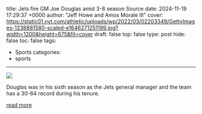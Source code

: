 title: Jets fire GM Joe Douglas amid 3-8 season Source
date: 2024-11-19 17:29:37 +0000
author: "Jeff Howe and Amos Morale III"
cover: https://static01.nyt.com/athletic/uploads/wp/2022/03/02203349/GettyImages-1238881580-scaled-e1646271251199.jpg?width=1200&height=675&fit=cover
draft: false
top: false
type: post
hide: false
toc: false
tags:
  - Sports
categories:
  - sports
---

![](https://static01.nyt.com/athletic/uploads/wp/2022/03/02203349/GettyImages-1238881580-scaled-e1646271251199.jpg?width=1200&height=675&fit=cover)

Douglas was in his sixth season as the Jets general manager and the team has a 30-64 record during his tenure.

[read more](https://www.nytimes.com/athletic/5932562/2024/11/19/jets-joe-douglas-fired/)
